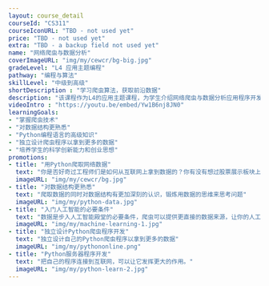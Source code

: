 ```yaml
---
layout: course_detail
courseId: "CS311"
courseIconURL: "TBD - not used yet"
price: "TBD - not used yet"
extra: "TBD - a backup field not used yet"
name: "网络爬虫与数据分析"
coverImageURL: "img/my/cewcr/bg-big.jpg"
gradeLevel: "L4 应用主题编程"
pathway: "编程与算法"
skillLevel: "中级到高级"
shortDescription : "学习爬虫算法，获取前沿数据"
description: "该课程作为L4的应用主题课程，为学生介绍网络爬虫与数据分析应用程序开发。课程学习Python数据爬虫核心，掌握各种爬虫应用场景，学习数据驱动的Web应用开发原理，并且独立设计并完成一个自己的数据监控与分析Web应用。课程结束每个学生会完成，并发布自己的数据监控网站，为高中科学竞赛、课外项目和创业充实内容和经历。"
videoIntro : "https://youtu.be/embed/Yw1B6nj8JN0"
learningGoals:
- "掌握爬虫技术"
- "对数据结构更熟悉"
- "Python编程语言的高级知识"
- "独立设计爬虫程序以拿到更多的数据"
- "培养学生的科学创新能力和创业思想"
promotions:
- title: "用Python爬取网络数据"
  text: "你是否好奇过工程师们是如何从互联网上拿到数据的？你有没有想过股票展示板块上的价格是如何实时获得？答案是爬虫！使用Python，你可以很快的体验和实践爬虫。"
  imageURL: "img/my/cewcr/bg.jpg"
- title: "对数据结构更熟悉"
  text: "爬取数据的同时对数据结构有更加深刻的认识，锻炼用数据的思维来思考问题"
  imageURL: "img/my/python-data.jpg"
- title: "入门人工智能的必要条件"
  text: "数据是步入人工智能殿堂的必要条件，爬虫可以提供更直接的数据来源，让你的人工智能算法更有说服力"
  imageURL: "img/my/machine-learning-1.jpg"
- title: "独立设计Python爬虫程序开发"
  text: "独立设计自己的Python爬虫程序以拿到更多的数据"
  imageURL: "img/my/pythononline.png"
- title: "Python服务器程序开发"
  text: "把自己的程序连接到互联网，可以让它发挥更大的作用。"
  imageURL: "img/my/python-learn-2.jpg"
---
```

